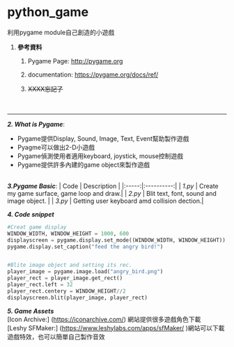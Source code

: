 # python_game
利用pygame module自己創造的小遊戲

1. **參考資料**
    1. Pygame Page: http://pygame.org
    2. documentation: https://pygame.org/docs/ref/
    
    5. ~~XXXX忘記了~~ <br><br><br>
-------


**_2. What is Pygame_**:
  * Pygame提供Display, Sound, Image, Text, Event幫助製作遊戲
  * Pyagme可以做出2-D小遊戲
  * Pygame偵測使用者適用keyboard, joystick, mouse控制遊戲
  * Pygame提供許多內建的game object來製作遊戲<br><br>

**_3.Pygame Basic_**:
 | Code | Description |
 |:-----:|:----------:|
 | _1.py_ | Create my game surface, game loop and draw.|
 | _2.py_ | Blit text, font, sound and image object.   |
 | _3.py_ | Getting user keyboard amd collision dection.|
    
    
 **_4. Code snippet_**
 
 ```python
 #Creat game display
WINDOW_WIDTH, WINDOW_HEIGHT = 1000, 600
displayscreen = pygame.display.set_mode((WINDOW_WIDTH, WINDOW_HEIGHT))
pygame.display.set_caption("feed the angry bird!")


 
 ```
 ```python
 #Blite image object and setting its rec.
player_image = pygame.image.load("angry_bird.png")
player_rect = player_image.get_rect()
player_rect.left = 32
player_rect.centery = WINDOW_HEIGHT//2
displayscreen.blit(player_image, player_rect)

```

**_5. Game Assets_**<br>
[Icon Archive:] (https://iconarchive.com/) 網站提供很多遊戲角色下載<br>
[Leshy SFMaker:] (https://www.leshylabs.com/apps/sfMaker/ )網站可以下載遊戲特效，也可以簡單自己製作音效

   

    

